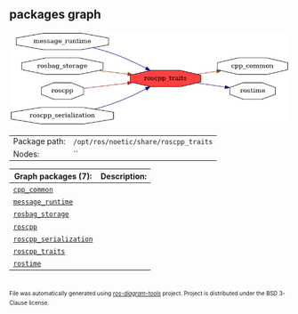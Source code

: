 <!--
File was automatically generated using 'ros-diagram-tools' project.
Project is distributed under the BSD 3-Clause license.
-->

## packages graph

[![roscpp_traits](roscpp_traits.png "roscpp_traits")](roscpp_traits.png)

|     |     |
| --- | --- |
| Package path: | `/opt/ros/noetic/share/roscpp_traits` |
| Nodes: | `` |


| Graph packages (7): | Description: |
| ------------------- | ------------ |
| [`cpp_common`](cpp_common.html) |  |
| [`message_runtime`](message_runtime.html) |  |
| [`rosbag_storage`](rosbag_storage.html) |  |
| [`roscpp`](roscpp.html) |  |
| [`roscpp_serialization`](roscpp_serialization.html) |  |
| [`roscpp_traits`](roscpp_traits.html) |  |
| [`rostime`](rostime.html) |  |


</br>
<font size="1">
File was automatically generated using <a href="https://github.com/anetczuk/ros-diagram-tools"><i>ros-diagram-tools</i></a> project.
Project is distributed under the BSD 3-Clause license.
</font>

